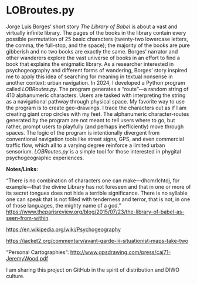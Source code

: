 # LOBroutes.py

Jorge Luis Borges’ short story <i>The Library of Babel</i> is about a vast and virtually infinite library. The pages of the books in the library contain every possible permutation of 25 basic characters (twenty-two lowercase letters, the comma, the full-stop, and the space); the majority of the books are pure gibberish and no two books are exactly the same. Borges’ narrator and other wanderers explore the vast universe of books in an effort to find a book that explains the enigmatic library. As a researcher interested in psychogeography and different forms of wandering, Borges’ story inspired me to apply this idea of searching for meaning in textual nonsense in another context: urban navigation.
In 2024, I developed a Python program called <i>LOBRoutes.py</i>. The program generates a “route”—a random string of 410 alphanumeric characters. Users are tasked with interpreting the string as a navigational pathway through physical space. My favorite way to use the program is to create geo-drawings. I trace the characters out as if I am creating giant crop circles with my feet. The alphanumeric character-routes generated by the program are not meant to tell users where to go, but rather, prompt users to playfully (and perhaps inefficiently) move through spaces. The logic of the program is intentionally divergent from conventional navigation tools like street signs, GPS, and even commercial traffic flow, which all to a varying degree reinforce a limited urban sensorium. <i>LOBRoutes.py</i> is a simple tool for those interested in phygital psychogeographic experiences. 

<b>Notes/Links:</b>

“There is no combination of characters one can make—dhcmrlchtdj, for example—that the divine Library has not foreseen and that in one or more of its secret tongues does not hide a terrible significance. There is no syllable one can speak that is not filled with tenderness and terror, that is not, in one of those languages, the mighty name of a god.”<br>
https://www.theparisreview.org/blog/2015/07/23/the-library-of-babel-as-seen-from-within<br>

https://en.wikipedia.org/wiki/Psychogeography<br>

https://jacket2.org/commentary/avant-garde-iii-situationist-maps-take-two<br>

“Personal Cartographies”: http://www.gpsdrawing.com/press/caj71-JeremyWood.pdf<br>

I am sharing this project on GitHub in the spirit of distribution and DIWO culture.
